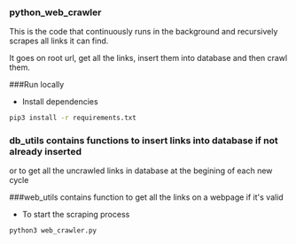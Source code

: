 ### python_web_crawler
This is the code that continuously runs in the background and recursively scrapes all 
links it can find.

It goes on root url, get all the links, insert them into database and then crawl them.

###Run locally
- Install dependencies

```bash
pip3 install -r requirements.txt
```
### db_utils contains functions to insert links into database if not already inserted 
or to get all the uncrawled links in database at the begining of each new cycle

###web_utils contains function to get all the links on a webpage if it's valid 

- To start the scraping process

```bash
python3 web_crawler.py
```


